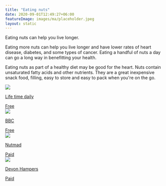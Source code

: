 ```yaml
---
title: "Eating nuts"
date: 2020-09-01T12:49:27+06:00
featureImage: images/ma/placeholder.jpeg
layout: static
---
```


Eating nuts can help you live longer.

Eating more nuts can help you live longer and have lower rates of heart disease, diabetes, and some types of cancer. Eating a handful of nuts a day can go a long way in benefitting your health.

Eating nuts as part of a healthy diet may be good for the heart. Nuts contain unsaturated fatty acids and other nutrients. They are a great inexpensive snack food, filling, easy to store and easy to pack when you're on the go.

<a class="ma-link" href="https://www.lifetimedaily.com/what-are-the-healthiest-nuts/"><div class="ma-card"><div class="ma-icon"><img src ="/images/icon-check.png"/></div><div class="ma-name"><p>Life time daily</p></div><div class="ma-paid-text"><span>Free</span></div></div></a><a class="ma-link" href="https://www.bbcgoodfood.com/howto/guide/health-benefits-nuts"><div class="ma-card"><div class="ma-icon"><img src ="/images/icon-check.png"/></div><div class="ma-name"><p>BBC</p></div><div class="ma-paid-text"><span>Free</span></div></div></a><a class="ma-link" href="https://nutmad.com/shop/healthy-snack-box-subscription/"><div class="ma-card"><div class="ma-icon"><img src ="/images/icon-pound.png"/></div><div class="ma-name"><p>Nutmad</p></div><div class="ma-paid-text"><span>Paid</span></div></div></a><a class="ma-link" href="https://www.awin1.com/cread.php?awinmid=34051&awinaffid=1198638&ued=https%3A%2F%2Fwww.devonhampers.com%2F"><div class="ma-card"><div class="ma-icon"><img src ="/images/icon-pound.png"/></div><div class="ma-name"><p>Devon Hampers</p></div><div class="ma-paid-text"><span>Paid</span></div></div></a>  

<br/><br/>






